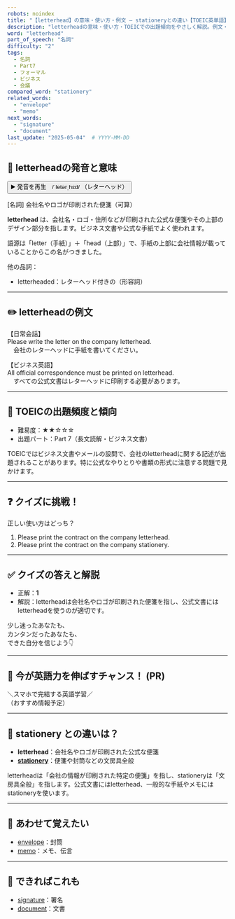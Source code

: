 ```yaml
---
robots: noindex
title: "【letterhead】の意味・使い方・例文 ― stationeryとの違い【TOEIC英単語】"
description: "letterheadの意味・使い方・TOEICでの出題傾向をやさしく解説。例文・クイズ付きでstationeryとの違いもわかりやすく学べます。"
word: "letterhead"
part_of_speech: "名詞"
difficulty: "2"
tags:
  - 名詞
  - Part7
  - フォーマル
  - ビジネス
  - 会議
compared_word: "stationery"
related_words:
  - "envelope"
  - "memo"
next_words:
  - "signature"
  - "document"
last_update: "2025-05-04"  # YYYY-MM-DD
---
```


## 🔰 letterheadの発音と意味

<button class="play-audio" onclick="playTTS('letterhead')">
  <span class="play-audio-main">
    ▶️ 発音を再生　/ˈletərˌhɛd/
  </span>
  <span class="play-audio-sub">
    （レターヘッド）
  </span>
</button>

[名詞] 会社名やロゴが印刷された便箋（可算）

**letterhead** は、会社名・ロゴ・住所などが印刷された公式な便箋やその上部のデザイン部分を指します。ビジネス文書や公式な手紙でよく使われます。

語源は「letter（手紙）」＋「head（上部）」で、手紙の上部に会社情報が載っていることからこの名がつきました。

他の品詞：  
- letterheaded：レターヘッド付きの（形容詞）

---

## ✏️ letterheadの例文

【日常会話】  
Please write the letter on the company letterhead.  
　会社のレターヘッドに手紙を書いてください。

【ビジネス英語】  
All official correspondence must be printed on letterhead.  
　すべての公式文書はレターヘッドに印刷する必要があります。

---

## 🎯 TOEICの出題頻度と傾向

- 難易度：★★☆☆☆
- 出題パート：Part 7（長文読解・ビジネス文書）

TOEICではビジネス文書やメールの設問で、会社のletterheadに関する記述が出題されることがあります。特に公式なやりとりや書類の形式に注意する問題で見かけます。

---

## ❓ クイズに挑戦！

正しい使い方はどっち？

1. Please print the contract on the company letterhead.  
2. Please print the contract on the company stationery.

---

## ✅ クイズの答えと解説

- 正解：**1**
- 解説：letterheadは会社名やロゴが印刷された便箋を指し、公式文書にはletterheadを使うのが適切です。

少し迷ったあなたも、  
カンタンだったあなたも、  
できた自分を信じよう👇️

---

## 🚀 今が英語力を伸ばすチャンス！ (PR)

<div class="info-center">
＼スマホで完結する英語学習／<br>  
（おすすめ情報予定）
</div>

---

## 🤔  stationery との違いは？

- **letterhead**：会社名やロゴが印刷された公式な便箋
- **[stationery](/word/stationery/)**：便箋や封筒などの文房具全般

letterheadは「会社の情報が印刷された特定の便箋」を指し、stationeryは「文房具全般」を指します。公式文書にはletterhead、一般的な手紙やメモにはstationeryを使います。

---

## 🧩 あわせて覚えたい

- [envelope](/word/envelope/)：封筒
- [memo](/word/memo/)：メモ、伝言

---

## 📖 できればこれも

- [signature](/word/signature/)：署名
- [document](/word/document/)：文書

<!-- cvid: aid49_bid47 -->
